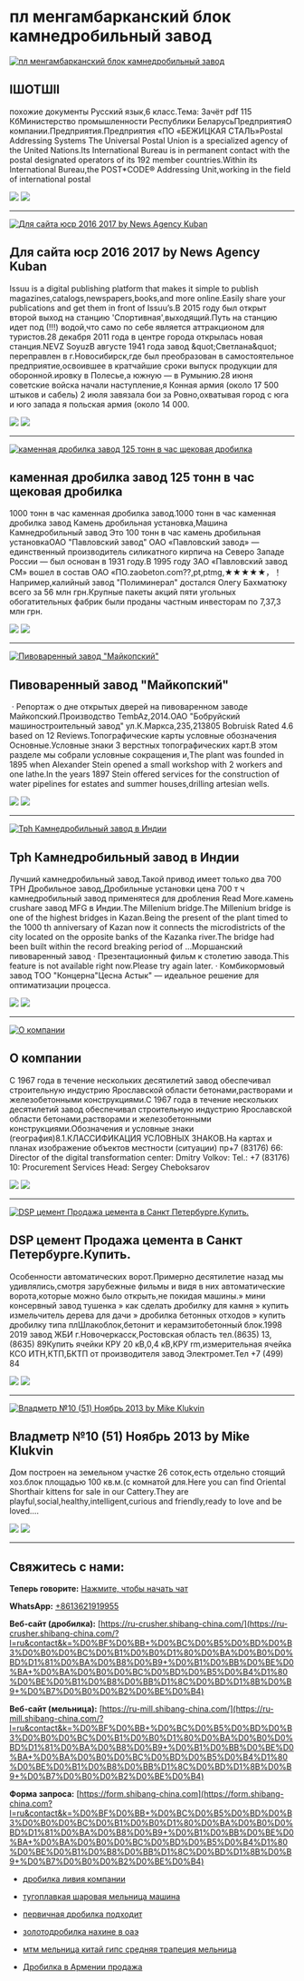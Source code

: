 # пл менгамбарканский блок камнедробильный завод

<a href="https://swt.shibang-china.com/?l=ru&img&k=%D0%BF%D0%BB+%D0%BC%D0%B5%D0%BD%D0%B3%D0%B0%D0%BC%D0%B1%D0%B0%D1%80%D0%BA%D0%B0%D0%BD%D1%81%D0%BA%D0%B8%D0%B9+%D0%B1%D0%BB%D0%BE%D0%BA+%D0%BA%D0%B0%D0%BC%D0%BD%D0%B5%D0%B4%D1%80%D0%BE%D0%B1%D0%B8%D0%BB%D1%8C%D0%BD%D1%8B%D0%B9+%D0%B7%D0%B0%D0%B2%D0%BE%D0%B4" target="_blank">![пл менгамбарканский блок камнедробильный завод](http://static.shibang-china.com/all-800x300/484.jpg)</a>

## ІШОТШІІ
похожие документы Русский язык,6 класс.Тема: Зачёт pdf 115 КбМинистерство промышленности Республики БеларусьПредприятияО компании.Предприятия.Предприятия &#171;ПО &#171;БЕЖИЦКАЯ СТАЛЬ&#187;Postal Addressing Systems The Universal Postal Union is a specialized agency of the United Nations.Its International Bureau is in permanent contact with the postal designated operators of its 192 member countries.Within its International Bureau,the POST*CODE&#174; Addressing Unit,working in the field of international postal


<a href="https://whatsapp.shibangsoft.com/WhatsApp.php" target="_blank" title="WhatsApp">![](http://static.shibang-china.com/icon/whatsapp.png)</a> <a href="https://swt.shibang-china.com/?l=ru&icon&k=%D0%BF%D0%BB+%D0%BC%D0%B5%D0%BD%D0%B3%D0%B0%D0%BC%D0%B1%D0%B0%D1%80%D0%BA%D0%B0%D0%BD%D1%81%D0%BA%D0%B8%D0%B9+%D0%B1%D0%BB%D0%BE%D0%BA+%D0%BA%D0%B0%D0%BC%D0%BD%D0%B5%D0%B4%D1%80%D0%BE%D0%B1%D0%B8%D0%BB%D1%8C%D0%BD%D1%8B%D0%B9+%D0%B7%D0%B0%D0%B2%D0%BE%D0%B4" target="_blank">![](http://static.shibang-china.com/icon/chat-ru.png)</a>

---

<a href="https://swt.shibang-china.com/?l=ru&img&k=%D0%BF%D0%BB+%D0%BC%D0%B5%D0%BD%D0%B3%D0%B0%D0%BC%D0%B1%D0%B0%D1%80%D0%BA%D0%B0%D0%BD%D1%81%D0%BA%D0%B8%D0%B9+%D0%B1%D0%BB%D0%BE%D0%BA+%D0%BA%D0%B0%D0%BC%D0%BD%D0%B5%D0%B4%D1%80%D0%BE%D0%B1%D0%B8%D0%BB%D1%8C%D0%BD%D1%8B%D0%B9+%D0%B7%D0%B0%D0%B2%D0%BE%D0%B4" target="_blank">![Для сайта юср 2016 2017 by News Agency Kuban](http://static.shibang-china.com/all-800x300/679.jpg)</a>

## Для сайта юср 2016 2017 by News Agency Kuban
Issuu is a digital publishing platform that makes it simple to publish magazines,catalogs,newspapers,books,and more online.Easily share your publications and get them in front of Issuu’s.В 2015 году был открыт второй выход на станцию 'Спортивная',выходящий.Путь на станцию идет под (!!!) водой,что само по себе является аттракционом для туристов.28 декабря 2011 года в центре города открылась новая станция.NEVZ SoyuzВ августе 1941 года завод \&quot;Светлана\&quot; переправлен в г.Новосибирск,где был преобразован в самостоятельное предприятие,освоившее в кратчайшие сроки выпуск продукции для оборонной.ировку в Полесье,а южную — в Румынию.28 июня советские войска начали наступление,я Конная армия (около 17 500 штыков и сабель) 2 июля завязала бои за Ровно,охватывая город с юга и юго запада я польская армия (около 14 000.


<a href="https://whatsapp.shibangsoft.com/WhatsApp.php" target="_blank" title="WhatsApp">![](http://static.shibang-china.com/icon/whatsapp.png)</a> <a href="https://swt.shibang-china.com/?l=ru&icon&k=%D0%BF%D0%BB+%D0%BC%D0%B5%D0%BD%D0%B3%D0%B0%D0%BC%D0%B1%D0%B0%D1%80%D0%BA%D0%B0%D0%BD%D1%81%D0%BA%D0%B8%D0%B9+%D0%B1%D0%BB%D0%BE%D0%BA+%D0%BA%D0%B0%D0%BC%D0%BD%D0%B5%D0%B4%D1%80%D0%BE%D0%B1%D0%B8%D0%BB%D1%8C%D0%BD%D1%8B%D0%B9+%D0%B7%D0%B0%D0%B2%D0%BE%D0%B4" target="_blank">![](http://static.shibang-china.com/icon/chat-ru.png)</a>

---

<a href="https://swt.shibang-china.com/?l=ru&img&k=%D0%BF%D0%BB+%D0%BC%D0%B5%D0%BD%D0%B3%D0%B0%D0%BC%D0%B1%D0%B0%D1%80%D0%BA%D0%B0%D0%BD%D1%81%D0%BA%D0%B8%D0%B9+%D0%B1%D0%BB%D0%BE%D0%BA+%D0%BA%D0%B0%D0%BC%D0%BD%D0%B5%D0%B4%D1%80%D0%BE%D0%B1%D0%B8%D0%BB%D1%8C%D0%BD%D1%8B%D0%B9+%D0%B7%D0%B0%D0%B2%D0%BE%D0%B4" target="_blank">![каменная дробилка завод 125 тонн в час щековая дробилка](http://static.shibang-china.com/all-800x300/162.jpg)</a>

## каменная дробилка завод 125 тонн в час щековая дробилка
1000 тонн в час каменная дробилка завод.1000 тонн в час каменная дробилка завод Камень дробильная установка,Машина Камнедробильный завод Это 100 тонн в час камень дробильная установкаОАО &quot;Павловский завод&quot; ОАО &#171;Павловский завод&#187; — единственный производитель силикатного кирпича на Северо Западе России — был основан в 1931 году.В 1995 году ЗАО &#171;Павловский завод СМ&#187; вошел в состав ОАО &#171;ПО.zaobeton.com??,pt,ptmg,★★★★★，！Например,калийный завод &quot;Полиминерал&quot; достался Олегу Бахматюку всего за 56 млн грн.Крупные пакеты акций пяти угольных обогатительных фабрик были проданы частным инвесторам по 7,37,3 млн грн.


<a href="https://whatsapp.shibangsoft.com/WhatsApp.php" target="_blank" title="WhatsApp">![](http://static.shibang-china.com/icon/whatsapp.png)</a> <a href="https://swt.shibang-china.com/?l=ru&icon&k=%D0%BF%D0%BB+%D0%BC%D0%B5%D0%BD%D0%B3%D0%B0%D0%BC%D0%B1%D0%B0%D1%80%D0%BA%D0%B0%D0%BD%D1%81%D0%BA%D0%B8%D0%B9+%D0%B1%D0%BB%D0%BE%D0%BA+%D0%BA%D0%B0%D0%BC%D0%BD%D0%B5%D0%B4%D1%80%D0%BE%D0%B1%D0%B8%D0%BB%D1%8C%D0%BD%D1%8B%D0%B9+%D0%B7%D0%B0%D0%B2%D0%BE%D0%B4" target="_blank">![](http://static.shibang-china.com/icon/chat-ru.png)</a>

---

<a href="https://swt.shibang-china.com/?l=ru&img&k=%D0%BF%D0%BB+%D0%BC%D0%B5%D0%BD%D0%B3%D0%B0%D0%BC%D0%B1%D0%B0%D1%80%D0%BA%D0%B0%D0%BD%D1%81%D0%BA%D0%B8%D0%B9+%D0%B1%D0%BB%D0%BE%D0%BA+%D0%BA%D0%B0%D0%BC%D0%BD%D0%B5%D0%B4%D1%80%D0%BE%D0%B1%D0%B8%D0%BB%D1%8C%D0%BD%D1%8B%D0%B9+%D0%B7%D0%B0%D0%B2%D0%BE%D0%B4" target="_blank">![Пивоваренный завод &quot;Майкопский&quot;](http://static.shibang-china.com/all-800x300/204.jpg)</a>

## Пивоваренный завод &quot;Майкопский&quot;
&nbsp;&#0183;&#32;Репортаж о дне открытых дверей на пивоваренном заводе Майкопский.Производство TembAz,2014.ОАО &quot;Бобруйский машиностроительный завод&quot; ул.К.Маркса,235,213805 Bobruisk Rated 4.6 based on 12 Reviews.Топографические карты условные обозначения Основные.Условные знаки 3 верстных топографических карт.В этом разделе мы собрали условные сокращения и,The plant was founded in 1895 when Alexander Stein opened a small workshop with 2 workers and one lathe.In the years 1897 Stein offered services for the construction of water pipelines for estates and summer houses,drilling artesian wells.


<a href="https://whatsapp.shibangsoft.com/WhatsApp.php" target="_blank" title="WhatsApp">![](http://static.shibang-china.com/icon/whatsapp.png)</a> <a href="https://swt.shibang-china.com/?l=ru&icon&k=%D0%BF%D0%BB+%D0%BC%D0%B5%D0%BD%D0%B3%D0%B0%D0%BC%D0%B1%D0%B0%D1%80%D0%BA%D0%B0%D0%BD%D1%81%D0%BA%D0%B8%D0%B9+%D0%B1%D0%BB%D0%BE%D0%BA+%D0%BA%D0%B0%D0%BC%D0%BD%D0%B5%D0%B4%D1%80%D0%BE%D0%B1%D0%B8%D0%BB%D1%8C%D0%BD%D1%8B%D0%B9+%D0%B7%D0%B0%D0%B2%D0%BE%D0%B4" target="_blank">![](http://static.shibang-china.com/icon/chat-ru.png)</a>

---

<a href="https://swt.shibang-china.com/?l=ru&img&k=%D0%BF%D0%BB+%D0%BC%D0%B5%D0%BD%D0%B3%D0%B0%D0%BC%D0%B1%D0%B0%D1%80%D0%BA%D0%B0%D0%BD%D1%81%D0%BA%D0%B8%D0%B9+%D0%B1%D0%BB%D0%BE%D0%BA+%D0%BA%D0%B0%D0%BC%D0%BD%D0%B5%D0%B4%D1%80%D0%BE%D0%B1%D0%B8%D0%BB%D1%8C%D0%BD%D1%8B%D0%B9+%D0%B7%D0%B0%D0%B2%D0%BE%D0%B4" target="_blank">![Tph Камнедробильный завод в Индии](http://static.shibang-china.com/all-800x300/1042.jpg)</a>

## Tph Камнедробильный завод в Индии
Лучший камнедробильный завод.Такой привод имеет только два 700 TPH Дробильное завод,Дробильные установки цена 700 т ч камнедробильный завод применятеся для дробления Read More.камень crushare завод MFG в Индии.The Millenium bridge.The Millenium bridge is one of the highest bridges in Kazan.Being the present of the plant timed to the 1000 th anniversary of Kazan now it connects the microdistricts of the city located on the opposite banks of the Kazanka river.The bridge had been built within the record breaking period of …Моршанский пивоваренный завод&nbsp;&#0183;&#32;Презентационный фильм к столетию завода.This feature is not available right now.Please try again later.&nbsp;&#0183;&#32;Комбикормовый завод ТОО &quot;Концерна&quot;Цесна Астык&quot; — идеальное решение для оптиматизации процесса.


<a href="https://whatsapp.shibangsoft.com/WhatsApp.php" target="_blank" title="WhatsApp">![](http://static.shibang-china.com/icon/whatsapp.png)</a> <a href="https://swt.shibang-china.com/?l=ru&icon&k=%D0%BF%D0%BB+%D0%BC%D0%B5%D0%BD%D0%B3%D0%B0%D0%BC%D0%B1%D0%B0%D1%80%D0%BA%D0%B0%D0%BD%D1%81%D0%BA%D0%B8%D0%B9+%D0%B1%D0%BB%D0%BE%D0%BA+%D0%BA%D0%B0%D0%BC%D0%BD%D0%B5%D0%B4%D1%80%D0%BE%D0%B1%D0%B8%D0%BB%D1%8C%D0%BD%D1%8B%D0%B9+%D0%B7%D0%B0%D0%B2%D0%BE%D0%B4" target="_blank">![](http://static.shibang-china.com/icon/chat-ru.png)</a>

---

<a href="https://swt.shibang-china.com/?l=ru&img&k=%D0%BF%D0%BB+%D0%BC%D0%B5%D0%BD%D0%B3%D0%B0%D0%BC%D0%B1%D0%B0%D1%80%D0%BA%D0%B0%D0%BD%D1%81%D0%BA%D0%B8%D0%B9+%D0%B1%D0%BB%D0%BE%D0%BA+%D0%BA%D0%B0%D0%BC%D0%BD%D0%B5%D0%B4%D1%80%D0%BE%D0%B1%D0%B8%D0%BB%D1%8C%D0%BD%D1%8B%D0%B9+%D0%B7%D0%B0%D0%B2%D0%BE%D0%B4" target="_blank">![О компании](http://static.shibang-china.com/all-800x300/400.jpg)</a>

## О компании
С 1967 года в течение нескольких десятилетий завод обеспечивал строительную индустрию Ярославской области бетонами,растворами и железобетонными конструкциями.С 1967 года в течение нескольких десятилетий завод обеспечивал строительную индустрию Ярославской области бетонами,растворами и железобетонными конструкциями.Обозначения и условные знаки (география)8.1.КЛАССИФИКАЦИЯ УСЛОВНЫХ ЗНАКОВ.На картах и планах изображение объектов местности (ситуации) пр+7 (83176) 66: Director of the digital transformation center: Dmitry Volkov: Tel.: +7 (83176) 10: Procurement Services Head: Sergey Cheboksarov


<a href="https://whatsapp.shibangsoft.com/WhatsApp.php" target="_blank" title="WhatsApp">![](http://static.shibang-china.com/icon/whatsapp.png)</a> <a href="https://swt.shibang-china.com/?l=ru&icon&k=%D0%BF%D0%BB+%D0%BC%D0%B5%D0%BD%D0%B3%D0%B0%D0%BC%D0%B1%D0%B0%D1%80%D0%BA%D0%B0%D0%BD%D1%81%D0%BA%D0%B8%D0%B9+%D0%B1%D0%BB%D0%BE%D0%BA+%D0%BA%D0%B0%D0%BC%D0%BD%D0%B5%D0%B4%D1%80%D0%BE%D0%B1%D0%B8%D0%BB%D1%8C%D0%BD%D1%8B%D0%B9+%D0%B7%D0%B0%D0%B2%D0%BE%D0%B4" target="_blank">![](http://static.shibang-china.com/icon/chat-ru.png)</a>

---

<a href="https://swt.shibang-china.com/?l=ru&img&k=%D0%BF%D0%BB+%D0%BC%D0%B5%D0%BD%D0%B3%D0%B0%D0%BC%D0%B1%D0%B0%D1%80%D0%BA%D0%B0%D0%BD%D1%81%D0%BA%D0%B8%D0%B9+%D0%B1%D0%BB%D0%BE%D0%BA+%D0%BA%D0%B0%D0%BC%D0%BD%D0%B5%D0%B4%D1%80%D0%BE%D0%B1%D0%B8%D0%BB%D1%8C%D0%BD%D1%8B%D0%B9+%D0%B7%D0%B0%D0%B2%D0%BE%D0%B4" target="_blank">![DSP цемент Продажа цемента в Санкт Петербурге.Купить.](http://static.shibang-china.com/all-800x300/72.jpg)</a>

## DSP цемент Продажа цемента в Санкт Петербурге.Купить.
Особенности автоматических ворот.Примерно десятилетие назад мы удивлялись,смотря зарубежные фильмы и видя в них автоматические ворота,которые можно было открыть,не покидая машины.&#187; мини консервный завод тушенка &#187; как сделать дробилку для камня &#187; купить измельчитель дерева для дачи &#187; дробилка бетонных отходов &#187; купить дробилку типа плШлакоблок,бетонит и керамзитобетонный блок.1998 2019 завод ЖБИ г.Новочеркасск,Ростовская область тел.(8635) 13,(8635) 89Купить ячейки КРУ 20 кВ,0,4 кВ,КРУ rm,измерительная ячейка КСО ИТН,КТП,БКТП от производителя завод Электромет.Тел +7 (499) 84


<a href="https://whatsapp.shibangsoft.com/WhatsApp.php" target="_blank" title="WhatsApp">![](http://static.shibang-china.com/icon/whatsapp.png)</a> <a href="https://swt.shibang-china.com/?l=ru&icon&k=%D0%BF%D0%BB+%D0%BC%D0%B5%D0%BD%D0%B3%D0%B0%D0%BC%D0%B1%D0%B0%D1%80%D0%BA%D0%B0%D0%BD%D1%81%D0%BA%D0%B8%D0%B9+%D0%B1%D0%BB%D0%BE%D0%BA+%D0%BA%D0%B0%D0%BC%D0%BD%D0%B5%D0%B4%D1%80%D0%BE%D0%B1%D0%B8%D0%BB%D1%8C%D0%BD%D1%8B%D0%B9+%D0%B7%D0%B0%D0%B2%D0%BE%D0%B4" target="_blank">![](http://static.shibang-china.com/icon/chat-ru.png)</a>

---

<a href="https://swt.shibang-china.com/?l=ru&img&k=%D0%BF%D0%BB+%D0%BC%D0%B5%D0%BD%D0%B3%D0%B0%D0%BC%D0%B1%D0%B0%D1%80%D0%BA%D0%B0%D0%BD%D1%81%D0%BA%D0%B8%D0%B9+%D0%B1%D0%BB%D0%BE%D0%BA+%D0%BA%D0%B0%D0%BC%D0%BD%D0%B5%D0%B4%D1%80%D0%BE%D0%B1%D0%B8%D0%BB%D1%8C%D0%BD%D1%8B%D0%B9+%D0%B7%D0%B0%D0%B2%D0%BE%D0%B4" target="_blank">![Владметр №10 (51) Ноябрь 2013 by Mike Klukvin](http://static.shibang-china.com/all-800x300/630.jpg)</a>

## Владметр №10 (51) Ноябрь 2013 by Mike Klukvin
Дом построен на земельном участке 26 соток,есть отдельно стоящий хоз.блок площадью 100 кв.м.(с комнатой для.️Here you can find Oriental Shorthair kittens for sale in our Cattery.They are playful,social,healthy,intelligent,curious and friendly,ready to love and be loved.…

<a href="https://whatsapp.shibangsoft.com/WhatsApp.php" target="_blank" title="WhatsApp">![](http://static.shibang-china.com/icon/whatsapp.png)</a> <a href="https://swt.shibang-china.com/?l=ru&icon&k=%D0%BF%D0%BB+%D0%BC%D0%B5%D0%BD%D0%B3%D0%B0%D0%BC%D0%B1%D0%B0%D1%80%D0%BA%D0%B0%D0%BD%D1%81%D0%BA%D0%B8%D0%B9+%D0%B1%D0%BB%D0%BE%D0%BA+%D0%BA%D0%B0%D0%BC%D0%BD%D0%B5%D0%B4%D1%80%D0%BE%D0%B1%D0%B8%D0%BB%D1%8C%D0%BD%D1%8B%D0%B9+%D0%B7%D0%B0%D0%B2%D0%BE%D0%B4" target="_blank">![](http://static.shibang-china.com/icon/chat-ru.png)</a>

---
## Свяжитесь с нами:

**Теперь говорите:** [Нажмите, чтобы начать чат](https://swt.shibang-china.com?l=ru&contact&k=%D0%BF%D0%BB+%D0%BC%D0%B5%D0%BD%D0%B3%D0%B0%D0%BC%D0%B1%D0%B0%D1%80%D0%BA%D0%B0%D0%BD%D1%81%D0%BA%D0%B8%D0%B9+%D0%B1%D0%BB%D0%BE%D0%BA+%D0%BA%D0%B0%D0%BC%D0%BD%D0%B5%D0%B4%D1%80%D0%BE%D0%B1%D0%B8%D0%BB%D1%8C%D0%BD%D1%8B%D0%B9+%D0%B7%D0%B0%D0%B2%D0%BE%D0%B4)

**WhatsApp:**  [+8613621919955](https://whatsapp.shibangsoft.com/WhatsApp.php)

**Веб-сайт (дробилка):** [https://ru-crusher.shibang-china.com/](https://ru-crusher.shibang-china.com/?l=ru&contact&k=%D0%BF%D0%BB+%D0%BC%D0%B5%D0%BD%D0%B3%D0%B0%D0%BC%D0%B1%D0%B0%D1%80%D0%BA%D0%B0%D0%BD%D1%81%D0%BA%D0%B8%D0%B9+%D0%B1%D0%BB%D0%BE%D0%BA+%D0%BA%D0%B0%D0%BC%D0%BD%D0%B5%D0%B4%D1%80%D0%BE%D0%B1%D0%B8%D0%BB%D1%8C%D0%BD%D1%8B%D0%B9+%D0%B7%D0%B0%D0%B2%D0%BE%D0%B4)

**Веб-сайт (мельница):** [https://ru-mill.shibang-china.com/](https://ru-mill.shibang-china.com/?l=ru&contact&k=%D0%BF%D0%BB+%D0%BC%D0%B5%D0%BD%D0%B3%D0%B0%D0%BC%D0%B1%D0%B0%D1%80%D0%BA%D0%B0%D0%BD%D1%81%D0%BA%D0%B8%D0%B9+%D0%B1%D0%BB%D0%BE%D0%BA+%D0%BA%D0%B0%D0%BC%D0%BD%D0%B5%D0%B4%D1%80%D0%BE%D0%B1%D0%B8%D0%BB%D1%8C%D0%BD%D1%8B%D0%B9+%D0%B7%D0%B0%D0%B2%D0%BE%D0%B4)

**Форма запроса:** [https://form.shibang-china.com](https://form.shibang-china.com?l=ru&contact&k=%D0%BF%D0%BB+%D0%BC%D0%B5%D0%BD%D0%B3%D0%B0%D0%BC%D0%B1%D0%B0%D1%80%D0%BA%D0%B0%D0%BD%D1%81%D0%BA%D0%B8%D0%B9+%D0%B1%D0%BB%D0%BE%D0%BA+%D0%BA%D0%B0%D0%BC%D0%BD%D0%B5%D0%B4%D1%80%D0%BE%D0%B1%D0%B8%D0%BB%D1%8C%D0%BD%D1%8B%D0%B9+%D0%B7%D0%B0%D0%B2%D0%BE%D0%B4)

* [дробилка ливия компании](../121/%D0%B4%D1%80%D0%BE%D0%B1%D0%B8%D0%BB%D0%BA%D0%B0%20%D0%BB%D0%B8%D0%B2%D0%B8%D1%8F%20%D0%BA%D0%BE%D0%BC%D0%BF%D0%B0%D0%BD%D0%B8%D0%B8.md)

* [тугоплавкая шаровая мельница машина](../122/%D1%82%D1%83%D0%B3%D0%BE%D0%BF%D0%BB%D0%B0%D0%B2%D0%BA%D0%B0%D1%8F%20%D1%88%D0%B0%D1%80%D0%BE%D0%B2%D0%B0%D1%8F%20%D0%BC%D0%B5%D0%BB%D1%8C%D0%BD%D0%B8%D1%86%D0%B0%20%D0%BC%D0%B0%D1%88%D0%B8%D0%BD%D0%B0.md)

* [первичная дробилка подходит](../125/%D0%BF%D0%B5%D1%80%D0%B2%D0%B8%D1%87%D0%BD%D0%B0%D1%8F%20%D0%B4%D1%80%D0%BE%D0%B1%D0%B8%D0%BB%D0%BA%D0%B0%20%D0%BF%D0%BE%D0%B4%D1%85%D0%BE%D0%B4%D0%B8%D1%82.md)

* [золотодробилка нахине в оаэ](../125/%D0%B7%D0%BE%D0%BB%D0%BE%D1%82%D0%BE%D0%B4%D1%80%D0%BE%D0%B1%D0%B8%D0%BB%D0%BA%D0%B0%20%D0%BD%D0%B0%D1%85%D0%B8%D0%BD%D0%B5%20%D0%B2%20%D0%BE%D0%B0%D1%8D.md)

* [мтм мельница китай гипс средняя трапеция мельница](../121/%D0%BC%D1%82%D0%BC%20%D0%BC%D0%B5%D0%BB%D1%8C%D0%BD%D0%B8%D1%86%D0%B0%20%D0%BA%D0%B8%D1%82%D0%B0%D0%B9%20%D0%B3%D0%B8%D0%BF%D1%81%20%D1%81%D1%80%D0%B5%D0%B4%D0%BD%D1%8F%D1%8F%20%D1%82%D1%80%D0%B0%D0%BF%D0%B5%D1%86%D0%B8%D1%8F%20%D0%BC%D0%B5%D0%BB%D1%8C%D0%BD%D0%B8%D1%86%D0%B0.md)

* [Дробилка в Армении продажа](../125/%D0%94%D1%80%D0%BE%D0%B1%D0%B8%D0%BB%D0%BA%D0%B0%20%D0%B2%20%D0%90%D1%80%D0%BC%D0%B5%D0%BD%D0%B8%D0%B8%20%D0%BF%D1%80%D0%BE%D0%B4%D0%B0%D0%B6%D0%B0.md)